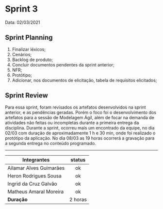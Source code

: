# Sprint 3

Data: 02/03/2021

## Sprint Planning

   1. Finalizar léxicos;
   2. Cenários;
   3. Backlog de produto;
   4. Concluir documentos pendentes da sprint anterior;
   5. NFR;
   6. Protótipo;
   7. Adicionar, nos documentos de elicitação, tabela de requisitos elicitados;

## Sprint Review

Para essa sprint, foram revisados os artefatos desenvolvidos na sprint anterior, e as pendências geradas. Porém o foco foi o desenvolvimento dos artefatos para a sessão de Modelagem Ágil, além de focar na demanda de atividades não feitas ou incompletas durante a primeira entrega da disciplina. Durante a sprint, ocorreu mais um encontrado da equipe, no dia 02/03 com duração de aproximadamente 1 h e 30 min, onde foi realizado o protótipo da aplicação. No dia 08/03 as 19 horas ocorrerá a gravação para a segunda entrega no conteúdo programado.

---

| Integrantes                  | status |
| ---------------------------- | :----: |
| Ailamar Alves Guimarães        | ok |
| Heron Rodrigues Sousa          | ok |
| Ingrid da Cruz Galvão          | ok |
| Matheus Amaral Moreira         | ok |
| **Duração**                  | 2 horas |